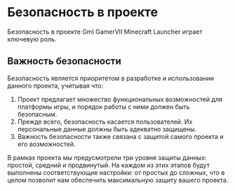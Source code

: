 # Безопасность в проекте

Безопасность в проекте Gml GamerVII Minecraft Launcher играет ключевую роль.

## Важность безопасности

Безопасность является приоритетом в разработке и использовании данного проекта, учитывая что:

1. Проект предлагает множество функциональных возможностей для платформы игры, и порядок работы с ними должен быть
   безопасным.
2. Прежде всего, безопасность касается пользователей. Их персональные данные должны быть адекватно защищены.
3. Важность безопасности также связана с защитой самого проекта и его возможностей.

В рамках проекта мы предусмотрели три уровня защиты данных: простой, средний и продвинутый. На каждом из этих этапов
будут выполнены соответствующие настройки: от простых до сложных, что в целом позволит нам обеспечить максимальную
защиту вашего проекта.

